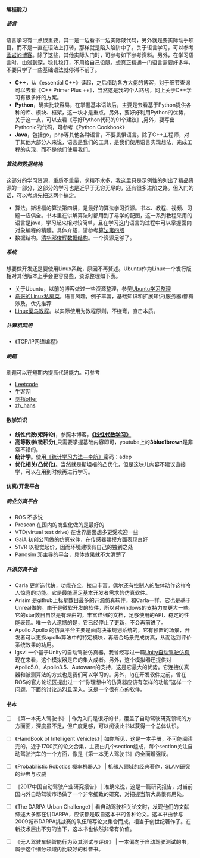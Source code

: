 #### 编程能力

##### 语言

语言学习有一点很重要，其一是一边看书一边实际敲代码，另外就是要实际动手项目，而不是一直在语法上打转，那样就是陷入陷阱中了。关于语言学习，可以参考[孟岩的博客](https://iamwxy.com/如何学习一门编程语言.html#more)。除了这些，其他实际入门时，可参考如下参考资料。另外，在学习语言时，由浅到深，稳扎稳打，不用给自己设限。想真正精通一门语言需要好多年，不要只学了一些基础语法就停滞不前了。

- **C++**，从《essential C++》读起，之后借助各方大佬的博客，对于细节查询可以去看《C++ Primer Plus ++》，当然这是我的个人路线，网上关于C++学习有很多好的方案。
- **Python**，确实比较容易，在掌握基本语法后，主要是去看基于Python提供各种的库、模块、框架，这一块才是重点。另外，要好好利用Python的优势，关于这一点，可以去看《写好Python代码的91个建议》,另外，要写出Pythonic的代码，可参考《Python Cookbook》
- **Java**，包括go，php等其他各种语言，不要畏惧语言。除了C++工程师，对于其他大部分人来说，语言是我们的工具，是我们使用语言实现想法，完成工程的实现，而不是他们使用我们。

##### 算法和数据结构

这部分的学习资源，重质不重量，求精不求多，我这里只是示例性的列出了精品资源的一部分，这部分的学习也是近乎于无穷无尽的，还有很多进阶之路。但入门的话，可以考虑先把这两个搞定。

- 算法。斯坦福的算法第四讲，是最好的算法学习资源。书本、教程、视频、习题一应俱全。书本里在讲解算法时都用到了易学的配图，这一系列教程采用的语言是java，学习起来相对较简单，且在学习这门语言的过程中可以掌握面向对象编程的精髓。具体介绍，请参考[算法第四版](https://iamwxy.com/自动驾驶学习-算法第四版.html#more)
- 数据结构。[清华邓俊辉数据结构](https://www.bilibili.com/video/av22774520?from=search&seid=16662640465822532291)。一个资源足够了。

##### 系统

想要做开发还是要使用Linux系统，原因不再赘述。Ubuntu作为Linux一个发行版相对其他版本上手会更容易些，资源整理如下表。

- 关于Ubuntu，以前的博客做过一些资源整理，参见[Ubuntu学习整理](https://iamwxy.com/Ubuntu学习整理.html)
- [鸟哥的Linux私房菜](http://cn.linux.vbird.org/)。语言风趣，例子丰富，基础知识和扩展知识(服务器)都有涉及，优先推荐
- [Linux菜鸟教程](http://www.runoob.com/linux/linux-tutorial.html)。以实际使用为教程原则，不绕弯，直击本质。

##### 计算机网络

- 《TCP/IP网络编程》

##### 刷题

刷题可以在短期内提高代码能力。可参考

- [Leetcode](https://leetcode-cn.com/)
- [牛客网](https://www.nowcoder.com/)
- [剑指offer](https://www.nowcoder.com/ta/coding-interviews?page=1)
- [zh_hans](https://algorithm.yuanbin.me/zh-hans/)

#### 数学知识

- **线性代数(矩阵论)**，参照本博客，[**《线性代数学习》**](https://iamwxy.com/线性代数学习.html)
- **高等数学(微积分)**,只需要掌握基础内容即可，youtube上的**3blue1brown**是非常不错的。
- **统计学**。使用[《统计学习方法—李航》](https://pan.baidu.com/s/1Mk_O71k-H8GHeaivWbzM-Q)密码：adep
- **优化相关(凸优化)**。当然就是斯坦福的凸优化，但是这块儿内容不建议直接学，可以在用到时候再进行学习。

#### 仿真/开发平台

##### 商业仿真平台

- ROS
  不多说
- Prescan
  在国内的商业化做的是最好的
- VTD(virtual test drive)
  在世界层面想多更受欢迎一些
- GaiA
  初创公司做的仿真软件，在传感器建模方面表现良好
- 51VR
  以视觉起价，因而环境建模有自己的独到之处
- Panosim
  邓主导的平台，具体效果就不太清楚了

##### 开源仿真平台

- Carla
  更新迭代快，功能齐全，接口丰富。偶尔还有控制人的肢体动作这样令人惊喜的功能。它是最能满足基本开发者需求的仿真软件。
- Arisim
  是github上标星数目最多的开源仿真软件，和Carla一样，它也是基于Unreal做的。由于是微软开发的软件，所以对windows的支持力度更大一些。它的star数目自然是有理由的，丰富详细的文档，足够使用的API，稳定的性能表现。唯一令人遗憾的是，它已经停止了更新，不会再前进了。
- Apollo
  Apollo 的仿真平台主要是面向决策规划系统的，它有预置的场景，开发者可以更换apollo算法中的特定模块，再结合场景完成仿真，从而达到评价系统效果的功用。
- lgsvl
  一个基于Unity的自动驾驶仿真器，我曾经写过一篇[Unity自动驾驶仿真](http://iamwxy.com/自动驾驶仿真-Unity.html),现在来看，这个模拟器是它的集大成者。另外，这个模拟器还提供对Apollo5.0、Apollo3.5、Autoware的支持，这是它最大的优势。它连接仿真器和被测算法的方式也是我们可以学习的。另外，lg在开发软件之前，曾在ROS的官方论坛区提出过一个“你理想中的仿真器应该有怎样的功能”这样一个问题，下面的讨论热烈且深入。这是一个很有心的软件。

#### 书本

- [ ] 《第一本无人驾驶书》 | 作为入门是很好的书，覆盖了自动驾驶研究领域的方方面面，深度虽不足，但广度足够，可以阅读此书以获得一个总体认识。

- [ ] 《HandBook of Intelligent Vehicles》 | 如你所见，这是一本手册，不可能阅读完的，近乎1700页的论文合集，主要由几个section组成，每个section关注自动驾驶汽车的一个方面，像是《第一本无人驾驶书》的全面增强版。

- [ ] 《Probabilistic Robotics 概率机器人》 | 机器人领域的经典著作，SLAM研究的经典与权威

- [ ] 《2017中国自动驾驶产业研究报告》 | 准确来说，这是一篇研究报告，对当前国内外自动驾驶市场做了一个非常细致的研究，对把握当前大局很有用处。

- [ ] 《The DARPA Urban Challenge》 | 看自动驾驶相关论文时，发现他们的文献综述大多都在讲DARPA，应该都是取自这本书的各种论文。这本书由参与2009城市DARPA挑战赛的队伍所写论文集合而成，相当于创世纪著作了。在新技术层出不穷的当下，这本书也依然非常有价值。

- [ ] 《无人驾驶车辆智能行为及其测试与评价》 | 一本偏向于自动驾驶测试的书，属于这个细分领域内比较好的科普书。

  

